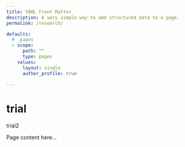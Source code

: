 ```yaml
---
title: YAML Front Matter
description: A very simple way to add structured data to a page.
permalink: /research/

defaults:
  # _pages
  - scope:
      path: ""
      type: pages
    values:
      layout: single
      author_profile: true
      
---
```

<h1> trial </h1>
<p> trial2 </p>
Page content here...
